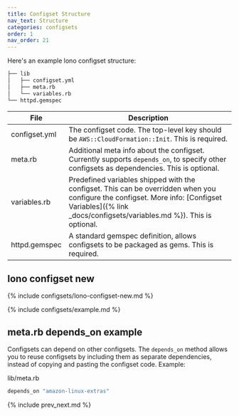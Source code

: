 ```yaml
---
title: Configset Structure
nav_text: Structure
categories: configsets
order: 1
nav_order: 21
---
```


Here's an example lono configset structure:

```sh
├── lib
│   ├── configset.yml
│   ├── meta.rb
│   └── variables.rb
└── httpd.gemspec
```

File | Description
--- | ---
configset.yml | The configset code.  The top-level key should be `AWS::CloudFormation::Init`. This is required.
meta.rb | Additional meta info about the configset. Currently supports `depends_on`, to specify other configsets as dependencies. This is optional.
variables.rb | Predefined variables shipped with the configset. This can be overridden when you configure the configset. More info: [Configset Variables]({% link _docs/configsets/variables.md %}). This is optional.
httpd.gemspec | A standard gemspec definition, allows configsets to be packaged as gems.  This is required.

## lono configset new

{% include configsets/lono-configset-new.md %}

{% include configsets/example.md %}

## meta.rb depends_on example

Configsets can depend on other configsets. The `depends_on` method allows you to reuse configsets by including them as separate dependencies, instead of copying and pasting the configset code. Example:

lib/meta.rb

```ruby
depends_on "amazon-linux-extras"
```

{% include prev_next.md %}
